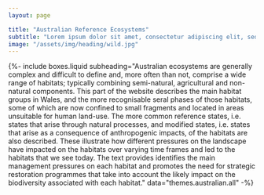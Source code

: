 ```yaml
---
layout: page

title: "Australian Reference Ecosystems"
subtitle: "Lorem ipsum dolor sit amet, consectetur adipiscing elit, sed do eiusmod tempor incididunt ut labore et dolore magna"
image: "/assets/img/heading/wild.jpg"
---
```


{%-
include boxes.liquid
subheading="Australian ecosystems are generally complex and difficult to define and, more often than not, comprise a wide range of habitats; typically combining semi-natural, agricultural and non-natural components. This part of the website describes the main habitat groups in Wales, and the more recognisable seral phases of those habitats, some of which are now confined to small fragments and located in areas unsuitable for human land-use. The more common reference states, i.e. states that arise through natural processes, and modified states, i.e. states that arise as a consequence of anthropogenic impacts, of the habitats are also described. These illustrate how different pressures on the landscape have impacted on the habitats over varying time frames and led to the habitats that we see today. The text provides identifies the main management pressures on each habitat and promotes the need for strategic restoration programmes that take into account the likely impact on the biodiversity associated with each habitat."
data="themes.australian.all"
-%}
